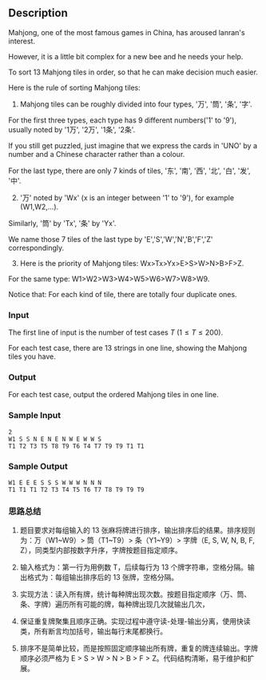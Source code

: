 ## Description

Mahjong, one of the most famous games in China, has aroused lanran's interest.

However, it is a little bit complex for a new bee and he needs your help.

To sort 13 Mahjong tiles in order, so that he can make decision much easier.

Here is the rule of sorting Mahjong tiles:

1. Mahjong tiles can be roughly divided into four types, '万', '筒', '条', '字'.

For the first three types, each type has 9 different numbers('1' to '9'), usually noted by '1万', '2万', '1条', '2条'.

If you still get puzzled, just imagine that we express the cards in 'UNO' by a number and a Chinese character rather than a colour.

For the last type, there are only 7 kinds of tiles, '东', '南', '西', '北', '白', '发', '中'.

2. '万' noted by 'Wx' (x is an integer between '1' to '9'), for example (W1,W2,...).

Similarly, '筒' by 'Tx', '条' by 'Yx'.

We name those 7 tiles of the last type by 'E','S','W','N','B','F','Z' correspondingly.

3. Here is the priority of Mahjong tiles: Wx>Tx>Yx>E>S>W>N>B>F>Z.

For the same type: W1>W2>W3>W4>W5>W6>W7>W8>W9.

Notice that: For each kind of tile, there are totally four duplicate ones.

### Input

The first line of input is the number of test cases $T$ $(1\leq T\leq 200)$.

For each test case, there are 13 strings in one line, showing the Mahjong tiles you have.

### Output

For each test case, output the ordered Mahjong tiles in one line.

### Sample Input

``` log
2
W1 S S N E N E N W E W W S
T1 T2 T3 T5 T8 T9 T6 T4 T7 T9 T9 T1 T1
```

### Sample Output

``` log
W1 E E E S S S W W W N N N  
T1 T1 T1 T2 T3 T4 T5 T6 T7 T8 T9 T9 T9
```

### 思路总结

1. 题目要求对每组输入的 13 张麻将牌进行排序，输出排序后的结果。排序规则为：万（W1~W9）> 筒（T1~T9）> 条（Y1~Y9）> 字牌（E, S, W, N, B, F, Z），同类型内部按数字升序，字牌按题目指定顺序。

2. 输入格式为：第一行为用例数 T，后续每行为 13 个牌字符串，空格分隔。输出格式为：每组输出排序后的 13 张牌，空格分隔。

3. 实现方法：读入所有牌，统计每种牌出现次数。按题目指定顺序（万、筒、条、字牌）遍历所有可能的牌，每种牌出现几次就输出几次，

4. 保证重复牌聚集且顺序正确。实现过程中遵守读-处理-输出分离，使用快读类，所有断言均加括号，输出每行末尾都换行。

5. 排序不是简单比较，而是按照固定顺序输出所有牌，重复的牌连续输出。字牌顺序必须严格为 E > S > W > N > B > F > Z。代码结构清晰，易于维护和扩展。
